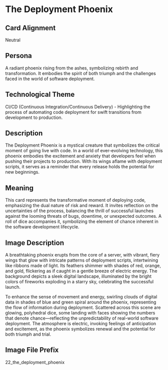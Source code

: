 # The Deployment Phoenix

## Card Alignment
Neutral

## Persona
A radiant phoenix rising from the ashes, symbolizing rebirth and transformation. It embodies the spirit of both triumph and the challenges faced in the world of software deployment.

## Technological Theme
CI/CD (Continuous Integration/Continuous Delivery) - Highlighting the process of automating code deployment for swift transitions from development to production.

## Description
The Deployment Phoenix is a mystical creature that symbolizes the critical moment of going live with code. In a world of ever-evolving technology, this phoenix embodies the excitement and anxiety that developers feel when pushing their projects to production. With its wings aflame with deployment scripts, it serves as a reminder that every release holds the potential for new beginnings.

## Meaning
This card represents the transformative moment of deploying code, emphasizing the dual nature of risk and reward. It invites reflection on the uncertainties of the process, balancing the thrill of successful launches against the looming threats of bugs, downtime, or unexpected outcomes. A roll of dice accompanies it, symbolizing the element of chance inherent in the software development lifecycle.

## Image Description
A breathtaking phoenix erupts from the core of a server, with vibrant, fiery wings that glow with intricate patterns of deployment scripts, intertwining like ribbons made of light. Its feathers shimmer with shades of red, orange, and gold, flickering as if caught in a gentle breeze of electric energy. The background depicts a sleek digital landscape, illuminated by the bright colors of fireworks exploding in a starry sky, celebrating the successful launch. 

To enhance the sense of movement and energy, swirling clouds of digital data in shades of blue and green spiral around the phoenix, representing the flow of information during deployment. Scattered across this scene are glowing, polyhedral dice, some landing with faces showing the numbers that denote chance—reflecting the unpredictability of real-world software deployment. The atmosphere is electric, invoking feelings of anticipation and excitement, as the phoenix symbolizes renewal and the potential for both triumph and trial.

## Image File Prefix
22_the_deployment_phoenix